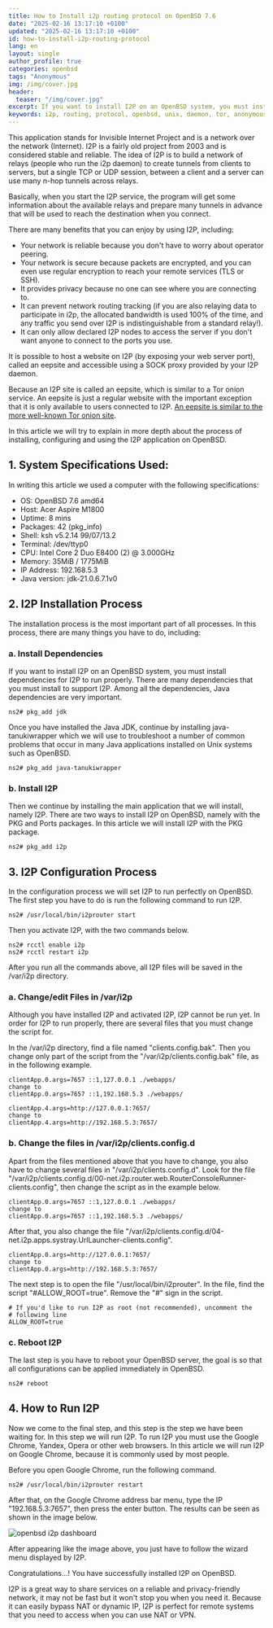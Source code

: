 ```yaml
---
title: How to Install i2p routing protocol on OpenBSD 7.6
date: "2025-02-16 13:17:10 +0100"
updated: "2025-02-16 13:17:10 +0100"
id: how-to-install-i2p-routing-protocol
lang: en
layout: single
author_profile: true
categories: openbsd
tags: "Anonymous"
img: /img/cover.jpg
header: 
  teaser: "/img/cover.jpg"
excerpt: If you want to install I2P on an OpenBSD system, you must install dependencies for I2P to run properly.
keywords: i2p, routing, protocol, openbsd, unix, daemon, tor, anonymous, freebsd
---
```


This application stands for Invisible Internet Project and is a network over the network (Internet). I2P is a fairly old project from 2003 and is considered stable and reliable. The idea of ​​I2P is to build a network of relays (people who run the i2p daemon) to create tunnels from clients to servers, but a single TCP or UDP session, between a client and a server can use many n-hop tunnels across relays.

Basically, when you start the I2P service, the program will get some information about the available relays and prepare many tunnels in advance that will be used to reach the destination when you connect.

There are many benefits that you can enjoy by using I2P, including:
- Your network is reliable because you don't have to worry about operator peering.
- Your network is secure because packets are encrypted, and you can even use regular encryption to reach your remote services (TLS or SSH).
- It provides privacy because no one can see where you are connecting to.
- It can prevent network routing tracking (if you are also relaying data to participate in i2p, the allocated bandwidth is used 100% of the time, and any traffic you send over I2P is indistinguishable from a standard relay!).
- It can only allow declared I2P nodes to access the server if you don't want anyone to connect to the ports you use.

It is possible to host a website on I2P (by exposing your web server port), called an eepsite and accessible using a SOCK proxy provided by your I2P daemon.

Because an I2P site is called an eepsite, which is similar to a Tor onion service. An eepsite is just a regular website with the important exception that it is only available to users connected to I2P. [An eepsite is similar to the more well-known Tor onion site](https://www.reddit.com/r/TOR/comments/vlnl17/tor_alternatives/).

In this article we will try to explain in more depth about the process of installing, configuring and using the I2P application on OpenBSD.

## 1. System Specifications Used:
In writing this article we used a computer with the following specifications:
- OS: OpenBSD 7.6 amd64
- Host: Acer Aspire M1800
- Uptime: 8 mins
- Packages: 42 (pkg_info)
- Shell: ksh v5.2.14 99/07/13.2
- Terminal: /dev/ttyp0
- CPU: Intel Core 2 Duo E8400 (2) @ 3.000GHz
- Memory: 35MiB / 1775MiB
- IP Address: 192.168.5.3
- Java version:  jdk-21.0.6.7.1v0

## 2. I2P Installation Process
The installation process is the most important part of all processes. In this process, there are many things you have to do, including:

### a. Install Dependencies
If you want to install I2P on an OpenBSD system, you must install dependencies for I2P to run properly. There are many dependencies that you must install to support I2P. Among all the dependencies, Java dependencies are very important.

```
ns2# pkg_add jdk
```

Once you have installed the Java JDK, continue by installing java-tanukiwrapper which we will use to troubleshoot a number of common problems that occur in many Java applications installed on Unix systems such as OpenBSD.

```
ns2# pkg_add java-tanukiwrapper
```

### b. Install I2P
Then we continue by installing the main application that we will install, namely I2P. There are two ways to install I2P on OpenBSD, namely with the PKG and Ports packages. In this article we will install I2P with the PKG package.

```
ns2# pkg_add i2p
```

## 3. I2P Configuration Process
In the configuration process we will set I2P to run perfectly on OpenBSD. The first step you have to do is run the following command to run I2P.

```
ns2# /usr/local/bin/i2prouter start
```

Then you activate I2P, with the two commands below.

```
ns2# rcctl enable i2p
ns2# rcctl restart i2p
```

After you run all the commands above, all I2P files will be saved in the /var/i2p directory.

### a. Change/edit Files in /var/i2p
Although you have installed I2P and activated I2P, I2P cannot be run yet. In order for I2P to run properly, there are several files that you must change the script for.

In the /var/i2p directory, find a file named "clients.config.bak". Then you change only part of the script from the "/var/i2p/clients.config.bak" file, as in the following example.

```
clientApp.0.args=7657 ::1,127.0.0.1 ./webapps/
change to
clientApp.0.args=7657 ::1,192.168.5.3 ./webapps/

clientApp.4.args=http://127.0.0.1:7657/
change to
clientApp.4.args=http://192.168.5.3:7657/
```

### b. Change the files in /var/i2p/clients.config.d
Apart from the files mentioned above that you have to change, you also have to change several files in "/var/i2p/clients.config.d". Look for the file "/var/i2p/clients.config.d/00-net.i2p.router.web.RouterConsoleRunner-clients.config", then change the script as in the example below.

```
clientApp.0.args=7657 ::1,127.0.0.1 ./webapps/
change to
clientApp.0.args=7657 ::1,192.168.5.3 ./webapps/
```

After that, you also change the file "/var/i2p/clients.config.d/04-net.i2p.apps.systray.UrlLauncher-clients.config".

```
clientApp.0.args=http://127.0.0.1:7657/
change to
clientApp.0.args=http://192.168.5.3:7657/
```

The next step is to open the file "/usr/local/bin/i2prouter". In the file, find the script "#ALLOW_ROOT=true". Remove the "#" sign in the script.

```
# If you'd like to run I2P as root (not recommended), uncomment the
# following line
ALLOW_ROOT=true
```

### c. Reboot I2P
The last step is you have to reboot your OpenBSD server, the goal is so that all configurations can be applied immediately in OpenBSD.

```
ns2# reboot
```

## 4. How to Run I2P
Now we come to the final step, and this step is the step we have been waiting for. In this step we will run I2P. To run I2P you must use the Google Chrome, Yandex, Opera or other web browsers. In this article we will run I2P on Google Chrome, because it is commonly used by most people.

Before you open Google Chrome, run the following command.

```
ns2# /usr/local/bin/i2prouter restart
```

After that, on the Google Chrome address bar menu, type the IP "192.168.5.3:7657", then press the enter button. The results can be seen as shown in the image below.

![openbsd i2p dashboard](https://www.opencode.net/unixbsdshell/balena-etcher-portable-173/-/raw/main/openbsd_i2p_dashboard.jpg)

After appearing like the image above, you just have to follow the wizard menu displayed by I2P.

Congratulations...! You have successfully installed I2P on OpenBSD.

I2P is a great way to share services on a reliable and privacy-friendly network, it may not be fast but it won't stop you when you need it. Because it can easily bypass NAT or dynamic IP, I2P is perfect for remote systems that you need to access when you can use NAT or VPN.




